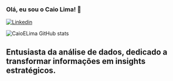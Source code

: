 ### Olá, eu sou o Caio Lima! 👋


[![Linkedin](https://img.shields.io/badge/LinkedIn-0077B5?style=for-the-badge&logo=linkedin&logoColor=white
)](https://www.linkedin.com/in/caio-lima-4b8405196/)

![CaioELima GitHub stats](https://github-readme-stats.vercel.app/api?username=CaioELima&theme=radical)

## Entusiasta da análise de dados, dedicado a transformar informações em insights estratégicos.


